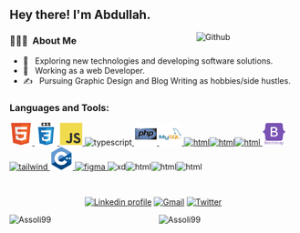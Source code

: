 <h2> Hey there! I'm Abdullah.</h2>
<img width="35%" align="right" alt="Github" src="https://user-images.githubusercontent.com/48678280/88862734-4903af80-d201-11ea-968b-9c939d88a37c.gif" />
<h3> 👨🏻‍💻 &nbsp;About Me </h3>

- 🤔 &nbsp; Exploring new technologies and developing software solutions.
- 💼 &nbsp; Working as a web Developer. 
- ✍️ &nbsp; Pursuing Graphic Design and Blog Writing as hobbies/side hustles.

<h3 align="left">Languages and Tools:</h3>
<p align="left"><a href="https://developer.mozilla.org/en-US/docs/Web/JavaScript" target="_blank" rel="noreferrer"> <img src="https://raw.githubusercontent.com/devicons/devicon/master/icons/html5/html5-original.svg" alt="html" width="40" height="40"/> </a><a href="https://www.w3schools.com/css/" target="_blank" rel="noreferrer"> <img src="https://raw.githubusercontent.com/devicons/devicon/master/icons/css3/css3-original-wordmark.svg" alt="css3" width="40" height="40"/> </a> <a href="https://developer.mozilla.org/en-US/docs/Web/JavaScript" target="_blank" rel="noreferrer"> <img src="https://raw.githubusercontent.com/devicons/devicon/master/icons/javascript/javascript-original.svg" alt="javascript" width="40" height="40"/> </a>  <img src="https://www.vectorlogo.zone/logos/typescriptlang/typescriptlang-icon.svg" alt="typescript" width="40" height="40"/><a href="https://developer.mozilla.org/en-US/docs/Web/JavaScript" target="_blank" rel="noreferrer"> <img src="https://raw.githubusercontent.com/devicons/devicon/master/icons/php/php-original.svg" alt="php" width="40" height="40"/> </a><a href="https://www.mysql.com/" target="_blank" rel="noreferrer"> <img src="https://raw.githubusercontent.com/devicons/devicon/master/icons/mysql/mysql-original-wordmark.svg" alt="mysql" width="40" height="40"/> <img src="https://img.icons8.com/color/344/react-native.png" alt="html" width="40" height="40"/><img src="https://upload.vectorlogo.zone/logos/nextjs/images/60eff509-53dd-4280-92e7-7318fa02e934.svg" alt="html" width="40" height="40"/><img src="https://img.icons8.com/fluency/344/laravel.png" alt="html" width="40" height="40"/><a href="https://getbootstrap.com" target="_blank" rel="noreferrer"> <img src="https://raw.githubusercontent.com/devicons/devicon/master/icons/bootstrap/bootstrap-plain-wordmark.svg" alt="bootstrap" width="40" height="40"/> </a><a href="https://tailwindcss.com/" target="_blank" rel="noreferrer"> <img src="https://www.vectorlogo.zone/logos/tailwindcss/tailwindcss-icon.svg" alt="tailwind" width="40" height="40"/> </a> <a href="https://www.w3schools.com/cpp/" target="_blank" rel="noreferrer"> <img src="https://raw.githubusercontent.com/devicons/devicon/master/icons/cplusplus/cplusplus-original.svg" alt="cplusplus" width="40" height="40"/> </a>  <a href="https://www.figma.com/" target="_blank" rel="noreferrer"> <img src="https://www.vectorlogo.zone/logos/figma/figma-icon.svg" alt="figma" width="40" height="40"/> </a>  <img src="https://img.icons8.com/color/344/adobe-xd--v1.png" alt="xd" width="40" height="40"/><img src="https://img.icons8.com/color/344/adobe-photoshop--v1.png" alt="html" width="40" height="40"/><img src="https://img.icons8.com/color/344/adobe-premiere-pro--v1.png" alt="html" width="40" height="40"/><img src="https://img.icons8.com/color/344/adobe-illustrator--v1.png" alt="html" width="40" height="40"/>
   </p>
<br/>
<p align="center">
   <a href="https://www.linkedin.com/in/abdullah-assoli-65674a224/"><img alt="Linkedin profile" title="Linkedin" src="https://raw.githubusercontent.com/Thomas-George-T/Thomas-George-T/master/assets/linkedin.svg" width="100" height="30" /></a>
    <a href="mailto:abdullahassoli@gmail.com"><img alt="Gmail" src="https://raw.githubusercontent.com/Thomas-George-T/Thomas-George-T/master/assets/google-gmail.svg" title="Email" width="100" height="30" /></a>
   <a href="https://twitter.com/abdullah_assoli"><img alt="Twitter" src="https://raw.githubusercontent.com/Thomas-George-T/Thomas-George-T/master/assets/twitter.svg" title="Twitter" width="100" height="30" /></a>
</p>
<p><img align="left" width="48%" src="https://github-readme-stats.vercel.app/api/top-langs?username=Assoli99&show_icons=true&locale=en&layout=compact" alt="Assoli99" />&nbsp;<img width="48%" align="right" src="https://github-readme-stats.vercel.app/api?username=Assoli99&show_icons=true&locale=en" alt="Assoli99" /></p>
